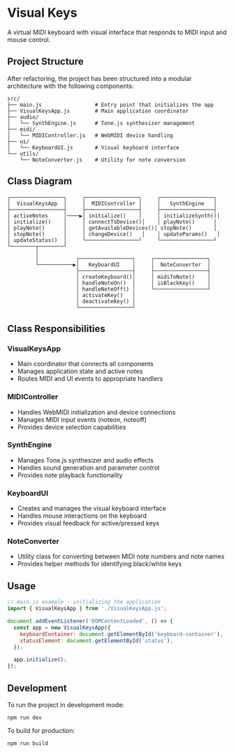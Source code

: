# Visual Keys

A virtual MIDI keyboard with visual interface that responds to MIDI input and mouse control.

## Project Structure

After refactoring, the project has been structured into a modular architecture with the following components:

```
src/
├── main.js                 # Entry point that initializes the app
├── VisualKeysApp.js        # Main application coordinator
├── audio/
│   └── SynthEngine.js      # Tone.js synthesizer management
├── midi/
│   └── MIDIController.js   # WebMIDI device handling
├── ui/
│   └── KeyboardUI.js       # Visual keyboard interface
└── utils/
    └── NoteConverter.js    # Utility for note conversion
```

## Class Diagram

```
┌─────────────────┐     ┌─────────────────┐     ┌─────────────────┐
│  VisualKeysApp  │     │  MIDIController │     │   SynthEngine   │
├─────────────────┤     ├─────────────────┤     ├─────────────────┤
│ activeNotes     │────▶│ initialize()    │     │ initializeSynth()│
│ initialize()    │     │ connectToDevice()│    │ playNote()      │
│ playNote()      │     │ getAvailableDevices()│ stopNote()       │
│ stopNote()      │     │ changeDevice()   │    │ updateParams()   │
│ updateStatus()  │     └─────────────────┘     └─────────────────┘
└────────┬────────┘
         │
         │            ┌─────────────────┐     ┌─────────────────┐
         └───────────▶│   KeyboardUI    │     │  NoteConverter  │
                      ├─────────────────┤     ├─────────────────┤
                      │ createKeyboard()│     │ midiToNote()    │
                      │ handleNoteOn()  │     │ isBlackKey()    │
                      │ handleNoteOff() │     └─────────────────┘
                      │ activateKey()   │
                      │ deactivateKey() │
                      └─────────────────┘
```

## Class Responsibilities

### VisualKeysApp

- Main coordinator that connects all components
- Manages application state and active notes
- Routes MIDI and UI events to appropriate handlers

### MIDIController

- Handles WebMIDI initialization and device connections
- Manages MIDI input events (noteon, noteoff)
- Provides device selection capabilities

### SynthEngine

- Manages Tone.js synthesizer and audio effects
- Handles sound generation and parameter control
- Provides note playback functionality

### KeyboardUI

- Creates and manages the visual keyboard interface
- Handles mouse interactions on the keyboard
- Provides visual feedback for active/pressed keys

### NoteConverter

- Utility class for converting between MIDI note numbers and note names
- Provides helper methods for identifying black/white keys

## Usage

```javascript
// main.js example - initializing the application
import { VisualKeysApp } from './VisualKeysApp.js';

document.addEventListener('DOMContentLoaded', () => {
  const app = new VisualKeysApp({
    keyboardContainer: document.getElementById('keyboard-container'),
    statusElement: document.getElementById('status'),
  });

  app.initialize();
});
```

## Development

To run the project in development mode:

```
npm run dev
```

To build for production:

```
npm run build
```
